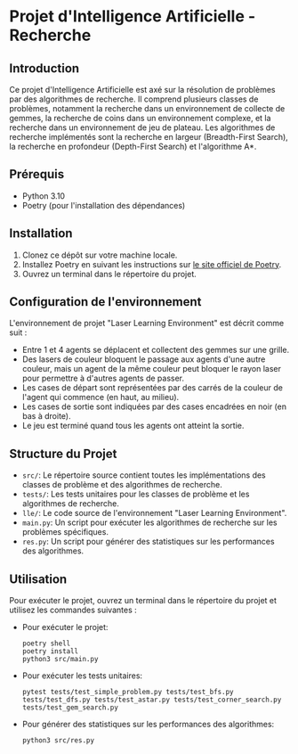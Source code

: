 
# Projet d'Intelligence Artificielle - Recherche


## Introduction
Ce projet d'Intelligence Artificielle est axé sur la résolution de problèmes par des algorithmes de recherche. Il comprend plusieurs classes de problèmes, notamment la recherche dans un environnement de collecte de gemmes, la recherche de coins dans un environnement complexe, et la recherche dans un environnement de jeu de plateau. Les algorithmes de recherche implémentés sont la recherche en largeur (Breadth-First Search), la recherche en profondeur (Depth-First Search) et l'algorithme A*.

## Prérequis
- Python 3.10
- Poetry (pour l'installation des dépendances)

## Installation
1. Clonez ce dépôt sur votre machine locale.
2. Installez Poetry en suivant les instructions sur [le site officiel de Poetry](https://python-poetry.org/docs/#installation).
3. Ouvrez un terminal dans le répertoire du projet.

## Configuration de l'environnement
L'environnement de projet "Laser Learning Environment" est décrit comme suit :
- Entre 1 et 4 agents se déplacent et collectent des gemmes sur une grille.
- Des lasers de couleur bloquent le passage aux agents d'une autre couleur, mais un agent de la même couleur peut bloquer le rayon laser pour permettre à d'autres agents de passer.
- Les cases de départ sont représentées par des carrés de la couleur de l'agent qui commence (en haut, au milieu).
- Les cases de sortie sont indiquées par des cases encadrées en noir (en bas à droite).
- Le jeu est terminé quand tous les agents ont atteint la sortie.

## Structure du Projet
- `src/`: Le répertoire source contient toutes les implémentations des classes de problème et des algorithmes de recherche.
- `tests/`: Les tests unitaires pour les classes de problème et les algorithmes de recherche.
- `lle/`: Le code source de l'environnement "Laser Learning Environment".
- `main.py`: Un script pour exécuter les algorithmes de recherche sur les problèmes spécifiques.
- `res.py`: Un script pour générer des statistiques sur les performances des algorithmes.

## Utilisation
Pour exécuter le projet, ouvrez un terminal dans le répertoire du projet et utilisez les commandes suivantes :

- Pour exécuter le projet:
  ```shell
  poetry shell
  poetry install
  python3 src/main.py
  ```

- Pour exécuter les tests unitaires:
  ```shell
  pytest tests/test_simple_problem.py tests/test_bfs.py tests/test_dfs.py tests/test_astar.py tests/test_corner_search.py tests/test_gem_search.py
  ```

- Pour générer des statistiques sur les performances des algorithmes:
  ```shell
  python3 src/res.py
  ```
